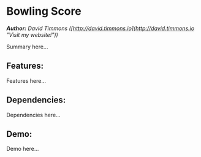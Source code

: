 Bowling Score
=============
_**Author:** David Timmons ([http://david.timmons.io](http://david.timmons.io "Visit my website!"))_

Summary here...

## Features:

Features here...

## Dependencies:

Dependencies here...

## Demo:

Demo here...
